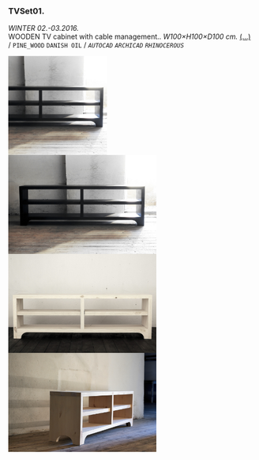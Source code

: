  ### TVSet01.         
_WINTER 02.-03.2016._  
WOODEN TV cabinet with cable management.. _W100×H100×D100 cm._ [(...)](https://www.google.com)  
/
`PINE_WOOD` `DANISH OIL` 
/
_`AUTOCAD`_ _`ARCHICAD`_ _`RHINOCEROUS`_ 

<img src="projects\TVSet01\Preview.jpg" height="200" align="top"> <img src="projects\TVSet01\tvunit2blackmm.jpg" height="200" align="top"> <img src="projects\TVSet01\tvunit2mm.jpg" height="200" align="top"> <img src="projects\TVSet01\tvunit2sidemm.jpg" height="200" align="top"> 
